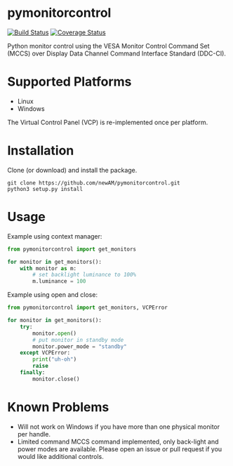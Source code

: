 # pymonitorcontrol

[![Build Status](https://travis-ci.org/newAM/pymonitorcontrol.svg?branch=master)](https://travis-ci.org/newAM/pymonitorcontrol)
[![Coverage Status](https://coveralls.io/repos/github/newAM/pymonitorcontro/badge.svg?branch=master)](https://coveralls.io/github/newAM/pymonitorcontro?branch=master)

Python monitor control using the VESA Monitor Control Command Set (MCCS) over Display Data Channel Command Interface Standard (DDC-CI).

# Supported Platforms
* Linux
* Windows

The Virtual Control Panel (VCP) is re-implemented once per platform.

# Installation
Clone (or download) and install the package.
```
git clone https://github.com/newAM/pymonitorcontrol.git
python3 setup.py install
```

# Usage
Example using context manager:
```Python
from pymonitorcontrol import get_monitors

for monitor in get_monitors():
    with monitor as m:
        # set backlight luminance to 100%
        m.luminance = 100
```

Example using open and close:
```Python
from pymonitorcontrol import get_monitors, VCPError

for monitor in get_monitors():
    try:
        monitor.open()
        # put monitor in standby mode
        monitor.power_mode = "standby"
    except VCPError:
        print("uh-oh")
        raise
    finally:
        monitor.close()
```

# Known Problems
* Will not work on Windows if you have more than one physical monitor per handle.
* Limited command MCCS command implemented, only back-light and power modes are available.  Please open an issue or pull request if you would like additional controls.
